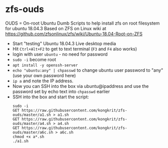 # zfs-ouds
OUDS = On-root Ubuntu Dumb Scripts to help install zfs on root filesystem for ubuntu 18.04.3
Based on ZFS on Linux wiki at https://github.com/zfsonlinux/zfs/wiki/Ubuntu-18.04-Root-on-ZFS

- Start "testing" Ubuntu 18.04.3 Live desktop media
- Hit `Ctrl+Alt+F2` to get to text terminal (`F3` and `F4` also works)
- login with user `ubuntu` - no need for password
- `sudo -i` become root
- `apt install -y openssh-server`
- `echo "ubuntu:any" | chpasswd` to change ubuntu user password to "any" (use your own password here)
- `ip a` and note the IP address.
- Now you can SSH into the box via ubuntu@ipaddress and use the password set by echo text into `chpasswd` earlier
- SSH into the box and start the script:
  ```
  sudo -i
  GET https://raw.githubusercontent.com/kongkrit/zfs-ouds/master/a1.sh > a1.sh
  GET https://raw.githubusercontent.com/kongkrit/zfs-ouds/master/a4.sh > a4.sh
  GET https://raw.githubusercontent.com/kongkrit/zfs-ouds/master/a6c.sh > a6c.sh
  chmod +x a*.sh
  ./a1.sh
  ```
